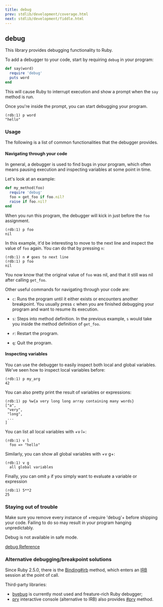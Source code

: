```yaml
---
title: debug
prev: stdlib/development/coverage.html
next: stdlib/development/fiddle.html
---
```


## debug[](#debug)



This library provides debugging functionality to Ruby.

To add a debugger to your code, start by requiring `debug` in your
program:


```ruby
def say(word)
  require 'debug'
  puts word
end
```

This will cause Ruby to interrupt execution and show a prompt when the
`say` method is run.

Once you're inside the prompt, you can start debugging your program.


```
(rdb:1) p word
"hello"
```

### Usage[](#usage)

The following is a list of common functionalities that the debugger
provides.

#### Navigating through your code[](#navigating-through-your-code)

In general, a debugger is used to find bugs in your program, which often
means pausing execution and inspecting variables at some point in time.

Let's look at an example:


```ruby
def my_method(foo)
  require 'debug'
  foo = get_foo if foo.nil?
  raise if foo.nil?
end
```

When you run this program, the debugger will kick in just before the
`foo` assignment.


```
(rdb:1) p foo
nil
```

In this example, it'd be interesting to move to the next line and
inspect the value of `foo` again. You can do that by pressing `n`: 

```
(rdb:1) n # goes to next line
(rdb:1) p foo
nil
```

You now know that the original value of `foo` was nil, and that it still
was nil after calling `get_foo`.

Other useful commands for navigating through your code are:

* `c`: Runs the program until it either exists or encounters another
  breakpoint. You usually press `c` when you are finished debugging your
  program and want to resume its execution.

* `s`: Steps into method definition. In the previous example, `s` would
  take you inside the method definition of `get_foo`.

* `r`: Restart the program.
* `q`: Quit the program.

#### Inspecting variables[](#inspecting-variables)

You can use the debugger to easily inspect both local and global
variables. We've seen how to inspect local variables before:


```
(rdb:1) p my_arg
42
```

You can also pretty print the result of variables or expressions:


```
(rdb:1) pp %w{a very long long array containing many words}
["a",
 "very",
 "long",
 ...
]
```

You can list all local variables with +v l+:


```
(rdb:1) v l
  foo => "hello"
```

Similarly, you can show all global variables with +v g+:


```
(rdb:1) v g
  all global variables
```

Finally, you can omit `p` if you simply want to evaluate a variable or
expression


```
(rdb:1) 5**2
25
```

### Staying out of trouble[](#staying-out-of-trouble)

Make sure you remove every instance of +require 'debug'+ before shipping
your code. Failing to do so may result in your program hanging
unpredictably.

Debug is not available in safe mode.

<a
href='https://ruby-doc.org/stdlib-2.7.0/libdoc/debug/rdoc/DEBUGGER__.html'
class='ruby-doc remote' target='_blank'>debug Reference</a>



### Alternative debugging/breakpoint solutions[](#alternative-debuggingbreakpoint-solutions)

Since Ruby 2.5.0, there is the <a
href='https://ruby-doc.org/core-2.7.0/Binding.html#method-i-irb'
class='ruby-doc remote' target='_blank'>Binding#irb</a> method, which
enters an [IRB](../../intro/irb.md) session at the point of call.

Third-party libraries:

* <a href='https://github.com/deivid-rodriguez/byebug' class='remote'
  target='_blank'>byebug</a> is currently most used and freature-rich
  Ruby debugger;
* <a href='https://github.com/pry/pry' class='remote'
  target='_blank'>pry</a> interactive console (alternative to IRB) also
  provides <a
  href='http://www.rubydoc.info/github/pry/pry/master/Object#pry-instance_method'
  class='remote' target='_blank'>#pry</a> method.

